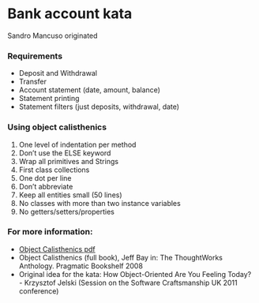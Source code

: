 # Bank account kata
Sandro Mancuso originated
 
###  Requirements
 - Deposit and Withdrawal  
 - Transfer  
 - Account statement (date, amount, balance)  
 - Statement printing  
 - Statement filters (just deposits, withdrawal, date)
 
### Using object calisthenics
1. One level of indentation per method
1. Don’t use the ELSE keyword
1. Wrap all primitives and Strings
1. First class collections
1. One dot per line
1. Don’t abbreviate
1. Keep all entities small (50 lines)
1. No classes with more than two instance variables
1. No getters/setters/properties

### For more information:
-  [Object Calisthenics pdf](http://www.cs.helsinki.fi/u/luontola/tdd-2009/ext/ObjectCalisthenics.pdf)
-  Object Calisthenics (full book), Jeff Bay in: The ThoughtWorks Anthology.
Pragmatic Bookshelf 2008
-  Original idea for the kata: How Object-Oriented Are You Feeling Today? - Krzysztof Jelski (Session on the Software Craftsmanship UK 2011 conference)